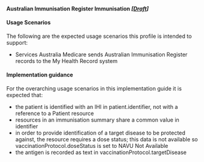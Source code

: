 #### Australian Immunisation Register Immunisation  *[[Draft](http://hl7.org/fhir/stu3/valueset-publication-status.html)]*

#### Usage Scenarios
The following are the expected usage scenarios this profile is intended to support:
* Services Australia Medicare sends Australian Immunisation Register records to the My Health Record system

#### Implementation guidance
For the overarching usage scenarios in this implementation guide it is expected that:
* the patient is identified with an IHI in patient.identifier, not with a reference to a Patient resource
* resources in an immunisation summary share a common value in identifier
* in order to provide identification of a target disease to be protected against, the resource requires a dose status; this data is not available so vaccinationProtocol.doseStatus is set to NAVU Not Available
* the antigen is recorded as text in vaccinationProtocol.targetDisease